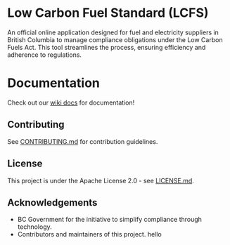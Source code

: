 # Low Carbon Fuel Standard (LCFS)

An official online application designed for fuel and electricity suppliers in British Columbia to manage compliance obligations under the Low Carbon Fuels Act. This tool streamlines the process, ensuring efficiency and adherence to regulations.

# Documentation

Check out our [wiki docs](https://github.com/bcgov/lcfs/wiki) for documentation!

## Contributing

See [CONTRIBUTING.md](CONTRIBUTING.md) for contribution guidelines.

## License

This project is under the Apache License 2.0 - see [LICENSE.md](LICENSE.md).

## Acknowledgements

- BC Government for the initiative to simplify compliance through technology.
- Contributors and maintainers of this project.
  hello
